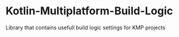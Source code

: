 # Kotlin-Multiplatform-Build-Logic
Library that contains usefull build logic settings for KMP projects
